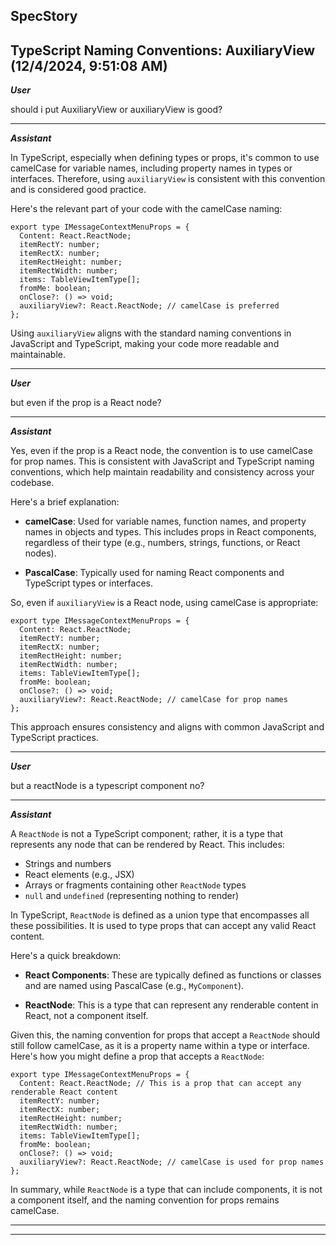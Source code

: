 ## SpecStory

## TypeScript Naming Conventions: AuxiliaryView (12/4/2024, 9:51:08 AM)

_**User**_

should i put AuxiliaryView or auxiliaryView is good?

---

_**Assistant**_

In TypeScript, especially when defining types or props, it's common to use camelCase for variable names, including property names in types or interfaces. Therefore, using `auxiliaryView` is consistent with this convention and is considered good practice.

Here's the relevant part of your code with the camelCase naming:

```typescript:components/Chat/Message/MessageContextMenu.tsx
export type IMessageContextMenuProps = {
  Content: React.ReactNode;
  itemRectY: number;
  itemRectX: number;
  itemRectHeight: number;
  itemRectWidth: number;
  items: TableViewItemType[];
  fromMe: boolean;
  onClose?: () => void;
  auxiliaryView?: React.ReactNode; // camelCase is preferred
};
```

Using `auxiliaryView` aligns with the standard naming conventions in JavaScript and TypeScript, making your code more readable and maintainable.

---

_**User**_

but even if the prop is a React node?

---

_**Assistant**_

Yes, even if the prop is a React node, the convention is to use camelCase for prop names. This is consistent with JavaScript and TypeScript naming conventions, which help maintain readability and consistency across your codebase.

Here's a brief explanation:

- **camelCase**: Used for variable names, function names, and property names in objects and types. This includes props in React components, regardless of their type (e.g., numbers, strings, functions, or React nodes).

- **PascalCase**: Typically used for naming React components and TypeScript types or interfaces.

So, even if `auxiliaryView` is a React node, using camelCase is appropriate:

```typescript:components/Chat/Message/MessageContextMenu.tsx
export type IMessageContextMenuProps = {
  Content: React.ReactNode;
  itemRectY: number;
  itemRectX: number;
  itemRectHeight: number;
  itemRectWidth: number;
  items: TableViewItemType[];
  fromMe: boolean;
  onClose?: () => void;
  auxiliaryView?: React.ReactNode; // camelCase for prop names
};
```

This approach ensures consistency and aligns with common JavaScript and TypeScript practices.

---

_**User**_

but a reactNode is a typescript component no?

---

_**Assistant**_

A `ReactNode` is not a TypeScript component; rather, it is a type that represents any node that can be rendered by React. This includes:

- Strings and numbers
- React elements (e.g., JSX)
- Arrays or fragments containing other `ReactNode` types
- `null` and `undefined` (representing nothing to render)

In TypeScript, `ReactNode` is defined as a union type that encompasses all these possibilities. It is used to type props that can accept any valid React content.

Here's a quick breakdown:

- **React Components**: These are typically defined as functions or classes and are named using PascalCase (e.g., `MyComponent`).

- **ReactNode**: This is a type that can represent any renderable content in React, not a component itself.

Given this, the naming convention for props that accept a `ReactNode` should still follow camelCase, as it is a property name within a type or interface. Here's how you might define a prop that accepts a `ReactNode`:

```typescript:components/Chat/Message/MessageContextMenu.tsx
export type IMessageContextMenuProps = {
  Content: React.ReactNode; // This is a prop that can accept any renderable React content
  itemRectY: number;
  itemRectX: number;
  itemRectHeight: number;
  itemRectWidth: number;
  items: TableViewItemType[];
  fromMe: boolean;
  onClose?: () => void;
  auxiliaryView?: React.ReactNode; // camelCase is used for prop names
};
```

In summary, while `ReactNode` is a type that can include components, it is not a component itself, and the naming convention for props remains camelCase.

---



---


